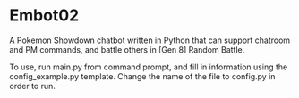 # Embot02

A Pokemon Showdown chatbot written in Python that can support chatroom and PM commands, and battle others in [Gen 8] Random Battle.

To use, run main.py from command prompt, and fill in information using the config_example.py template. Change the name of the file to config.py in order to run.
